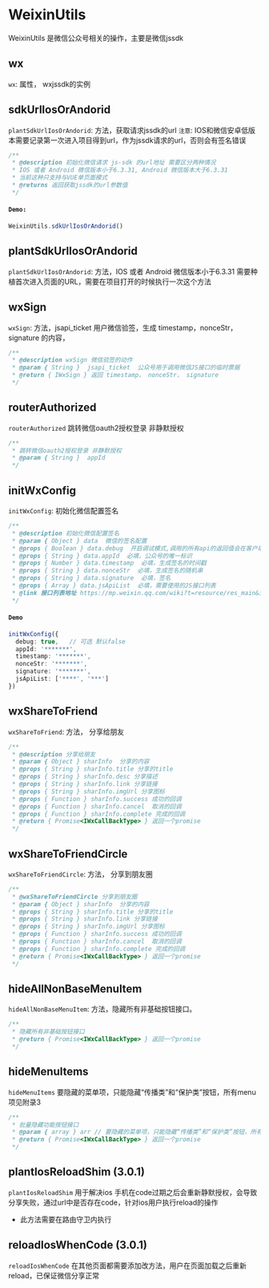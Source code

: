# WeixinUtils
WeixinUtils 是微信公众号相关的操作，主要是微信jssdk

## wx
`wx`: 属性， wxjssdk的实例

## sdkUrlIosOrAndorid
`plantSdkUrlIosOrAndorid`: 方法，获取请求jssdk的url
`注意`: IOS和微信安卓低版本需要记录第一次进入项目得到url，作为jssdk请求的url，否则会有签名错误
```js
/**
 * @description 初始化微信请求 js-sdk 的url地址 需要区分两种情况
 * IOS 或者 Android 微信版本小于6.3.31, Android 微信版本大于6.3.31
 * 当前这种只支持与VUE单页面模式
 * @returns 返回获取jssdk的url参数值
 */
```
#### `Demo:`
```js
WeixinUtils.sdkUrlIosOrAndorid()
```

## plantSdkUrlIosOrAndorid
`plantSdkUrlIosOrAndorid`: 方法，IOS 或者 Android 微信版本小于6.3.31 需要种植首次进入页面的URL，需要在项目打开的时候执行一次这个方法

## wxSign
`wxSign`: 方法，jsapi_ticket 用户微信验签，生成 timestamp，nonceStr，signature 的内容，
```js
/**
 * @description wxSign 微信验签的动作
 * @param { String }  jsapi_ticket  公众号用于调用微信JS接口的临时票据
 * @return { IWxSign } 返回 timestamp， nonceStr， signature
 */
```

## routerAuthorized
`routerAuthorized` 跳转微信oauth2授权登录 非静默授权
```ts
/**
 * 跳转微信oauth2授权登录 非静默授权
 * @param { String }  appId
 */
```

## initWxConfig
`initWxConfig`: 初始化微信配置签名
```js
/**
 * @description 初始化微信配置签名
 * @param { Object } data  微信的签名配置
 * @props { Boolean } data.debug  开启调试模式,调用的所有api的返回值会在客户端alert出来，若要查看传入的参数，可以在pc端打开，参数信息会通过log打出，仅在pc端时才会打印。
 * @props { String } data.appId  必填，公众号的唯一标识
 * @props { Number } data.timestamp  必填，生成签名的时间戳
 * @props { String } data.nonceStr  必填，生成签名的随机串
 * @props { String } data.signature  必填，签名
 * @props { Array } data.jsApiList  必填，需要使用的JS接口列表
 * @link 接口列表地址 https://mp.weixin.qq.com/wiki?t=resource/res_main&id=mp1421141115
 */
```
#### `Demo`
```ts
initWxConfig({
  debug: true,   // 可选 默认false
  appId: '*******',
  timestamp: '*******',
  nonceStr: '*******',
  signature: '*******',
  jsApiList: ['****', '***']
})
```

## wxShareToFriend
`wxShareToFriend`: 方法， 分享给朋友
```js
/**
 * @description 分享给朋友
 * @param { Object } sharInfo  分享的内容
 * @props { String } sharInfo.title 分享的title
 * @props { String } sharInfo.desc 分享描述
 * @props { String } sharInfo.link 分享链接
 * @props { String } sharInfo.imgUrl 分享图标
 * @props { Function } sharInfo.success 成功的回调
 * @props { Function } sharInfo.cancel  取消的回调
 * @props { Function } sharInfo.complete 完成的回调
 * @return { Promise<IWxCallBackType> } 返回一个promise
 */
```

## wxShareToFriendCircle
`wxShareToFriendCircle`: 方法， 分享到朋友圈
```js
/**
 * @wxShareToFriendCircle 分享到朋友圈
 * @param { Object } sharInfo  分享的内容
 * @props { String } sharInfo.title 分享的title
 * @props { String } sharInfo.link 分享链接
 * @props { String } sharInfo.imgUrl 分享图标
 * @props { Function } sharInfo.success 成功的回调
 * @props { Function } sharInfo.cancel  取消的回调
 * @props { Function } sharInfo.complete 完成的回调
 * @return { Promise<IWxCallBackType> } 返回一个promise
 */
```

## hideAllNonBaseMenuItem
`hideAllNonBaseMenuItem`: 方法，隐藏所有非基础按钮接口。
```ts
/**
 * 隐藏所有非基础按钮接口
 * @return { Promise<IWxCallBackType> } 返回一个promise
 */
```



## hideMenuItems
`hideMenuItems` 要隐藏的菜单项，只能隐藏“传播类”和“保护类”按钮，所有menu项见附录3
```ts
/**
 * 批量隐藏功能按钮接口
 * @param { array } arr // 要隐藏的菜单项，只能隐藏“传播类”和“保护类”按钮，所有menu项见附录3
 * @return { Promise<IWxCallBackType> } 返回一个promise
 */
```

## plantIosReloadShim (3.0.1)
`plantIosReloadShim` 用于解决ios 手机在code过期之后会重新静默授权，会导致分享失败，通过url中是否存在code，针对ios用户执行reload的操作
- 此方法需要在路由守卫内执行

## reloadIosWhenCode (3.0.1)
`reloadIosWhenCode` 在其他页面都需要添加改方法，用户在页面加载之后重新reload，已保证微信分享正常
